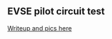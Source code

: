 ## EVSE pilot circuit test

[Writeup and pics here](http://www.mastrogippo.it/2019/08/first-prototype-and-test-hardware/)